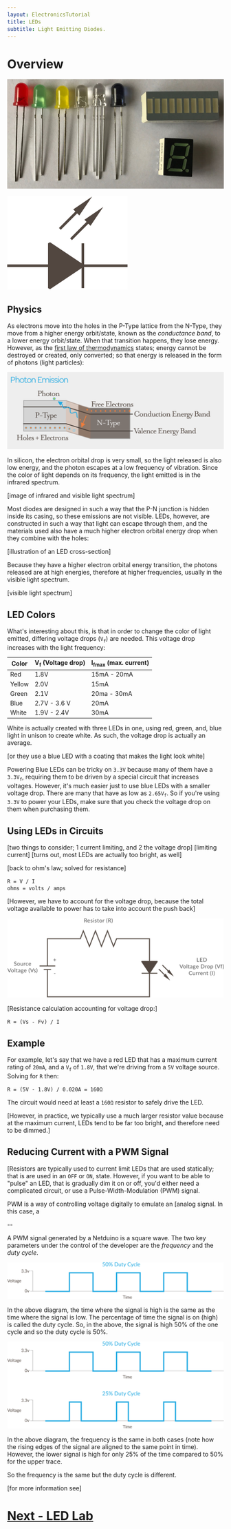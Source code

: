 ```yaml
---
layout: ElectronicsTutorial
title: LEDs
subtitle: Light Emitting Diodes.
---
```


# Overview

![](/Hardware/Reference/Components/LEDs/SomeLEDs.jpg)

![LED symbol which is a diode with two arrows coming out, indicating photon emission](/Common_Files/LED.svg)

## Physics

As electrons move into the holes in the P-Type lattice from the N-Type, they move from a higher energy orbit/state, known as the _conductance band_, to a lower energy orbit/state. When that transition happens, they lose energy. However, as the [first law of thermodynamics](https://en.wikipedia.org/wiki/First_law_of_thermodynamics) states; energy cannot be destroyed or created, only converted; so that energy is released in the form of photons (light particles):

![](../Support_Files/Photon_Emission.svg)

In silicon, the electron orbital drop is very small, so the light released is also low energy, and the photon escapes at a low frequency of vibration. Since the color of light depends on its frequency, the light emitted is in the infrared spectrum. 

[image of infrared and visible light spectrum]

Most diodes are designed in such a way that the P-N junction is hidden inside its casing, so these emissions are not visible. LEDs, however, are constructed in such a way that light can escape through them, and the materials used also have a much higher electron orbital energy drop when they combine with the holes:

[illustration of an LED cross-section]

Because they have a higher electron orbital energy transition, the photons released are at high energies, therefore at higher frequencies, usually in the visible light spectrum.

[visible light spectrum]

## LED Colors

What's interesting about this, is that in order to change the color of light emitted, differing voltage drops (`V`<sub>`f`</sub>) are needed. This voltage drop increases with the light frequency:

| Color  | V<sub>f</sub> (Voltage drop)| I<sub>fmax</sub> (max. current) |
|--------|---------------|------------------|
| Red    | 1.8V          | 15mA - 20mA      |
| Yellow | 2.0V          | 15mA             |
| Green  | 2.1V          | 20ma - 30mA      |
| Blue   | 2.7V - 3.6 V  | 20mA             |
| White  | 1.9V - 2.4V   | 30mA             |

White is actually created with three LEDs in one, using red, green, and, blue light in unison to create white. As such, the voltage drop is actually an average.

[or they use a blue LED with a coating that makes the light look white]

Powering Blue LEDs can be tricky on `3.3V` because many of them have a `3.3V`<sub>`f`</sub>, requiring them to be driven by a special circuit that increases voltages. However, it's much easier just to use blue LEDs with a smaller voltage drop. There are many that have as low as `2.65V`<sub>`f`</sub>. So if you're using `3.3V` to power your LEDs, make sure that you check the voltage drop on them when purchasing them.

## Using LEDs in Circuits

[two things to consider; 1 current limiting, and 2 the voltage drop]
[limiting current]
[turns out, most LEDs are actually too bright, as well]

[back to ohm's law; solved for resistance]

```
R = V / I
ohms = volts / amps
```

[However, we have to account for the voltage drop, because the total voltage available to power has to take into account the push back]

![](../Support_Files/LED_Resistor_Circuit.svg)

[Resistance calculation accounting for voltage drop:]

```
R = (Vs - Fv) / I
```

## Example

For example, let's say that we have a red LED that has a maximum current rating of `20mA`, and a `V`<sub>`f`</sub> of `1.8V`, that we're driving from a `5V` voltage source. Solving for `R` then:

```
R = (5V - 1.8V) / 0.020A = 160Ω
```

The circuit would need at least a `160Ω` resistor to safely drive the LED.

[However, in practice, we typically use a much larger resistor value because at the maximum current, LEDs tend to be far too bright, and therefore need to be dimmed.]

## Reducing Current with a PWM Signal

[Resistors are typically used to current limit LEDs that are used statically; that is are used in an `OFF` or `ON`, state. However, if you want to be able to "pulse" an LED, that is gradually dim it on or off, you'd either need a complicated circuit, or use a Pulse-Width-Modulation (PWM) signal. 

PWM is a way of controlling voltage digitally to emulate an [analog signal. In this case, a 

--

A PWM signal generated by a Netduino is a square wave.  The two key parameters under the control of the developer are the _frequency_ and the _duty cycle_.

![PWM 50% Duty Cycle](../Support_Files/PWM_50p_DutyCycle.svg)

In the above diagram, the time where the signal is high is the same as the time where the signal is low.  The percentage of time the signal is on (high) is called the duty cycle.  So, in the above, the signal is high 50% of the one cycle and so the duty cycle is 50%.

![50% and 25% Duty Cycle](../Support_Files/PWM_50p_v_25p_DutyCycle.svg)

In the above diagram, the frequency is the same in both cases (note how the rising edges of the signal are aligned to the same point in time).  However, the lower signal is high for only 25% of the time compared to 50% for the upper trace.

So the frequency is the same but the duty cycle is different.

[for more information see]


# [Next - LED Lab](../LED_Lab)
